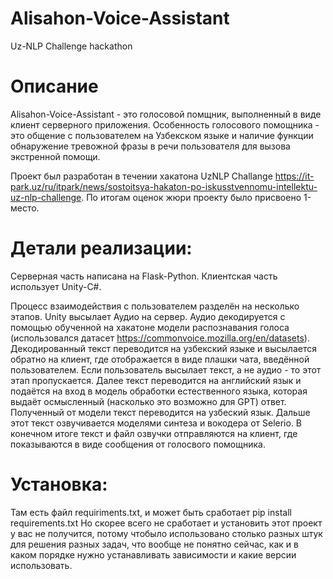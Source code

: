 # Alisahon-Voice-Assistant
Uz-NLP Challenge hackathon 

# Описание

Alisahon-Voice-Assistant - это голосовой помщник, выполненный в виде клиент серверного приложения. Особенность голосового помощника - это общение с пользователем на Узбекском языке и наличие функции обнаружение тревожной фразы в речи пользователя для вызова экстренной помощи. 

Проект был разработан в течении хакатона UzNLP Challange https://it-park.uz/ru/itpark/news/sostoitsya-hakaton-po-iskusstvennomu-intellektu-uz-nlp-challenge. По итогам оценок жюри проекту было присвоено 1-место.

# Детали реализации:

Серверная часть написана на Flask-Python.
Клиентская часть использует Unity-C#.

Процесс взаимодействия с пользователем разделён на несколько этапов.
Unity высылает Аудио на сервер. Аудио декодируется с помощью обученной на хакатоне модели распознавания голоса (использовался датасет https://commonvoice.mozilla.org/en/datasets). Декодированный текст переводится на узбекский языке и высылается обратно на клиент, где отображается в виде плашки чата, введённой пользователем.
Если пользователь высылает текст, а не аудио - то этот этап пропускается.
Далее текст переводится на английский язык и подаётся на вход в модель обработки естественного языка, которая выдаёт осмысленный (насколько это возможно для GPT) ответ.
Полученный от модели текст переводится на узбеский язык. 
Дальше этот текст озвучивается моделями синтеза и вокодера от Selerio.
В конечном итоге текст и файл озвучки отправляются на клиент, где показываются в виде сообщения от голосвого помощника.

# Установка:

Там есть файл requiriments.txt, и может быть сработает
pip install requirements.txt
Но скорее всего не сработает и установить этот проект у вас не получится, потому чтобыло использовано столько разных штук для решения разных задач, что 
вообще не понятно сейчас, как и в каком порядке нужно устанавливать зависимости и какие версии использовать.
